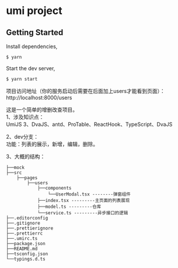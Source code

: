 # umi project

## Getting Started

Install dependencies,

```bash
$ yarn
```

Start the dev server,

```bash
$ yarn start
```
项目访问地址（你的服务启动后需要在后面加上users才能看到页面）：http://localhost:8000/users

这是一个简单的增删改查项目。  
1、涉及知识点：  
UmiJS 3、DvaJS、antd、ProTable、ReactHook、TypeScript、DvaJS

2、dev分支：  
功能：列表的展示，新增，编辑，删除。  

3、大概的结构：
```
├──mock
├──src
    ├──pages
        ├──users
            ├──components
                └──UserModal.tsx --------弹窗组件
            ├──index.tsx ---------主页面的列表展现
            ├──model.ts ---------仓库
            └──service.ts ---------异步接口的逻辑
├──.editorconfig
├──.gitignore
├──.prettierignore
├──.prettierrc
├──.umirc.ts
├──package.json
├──README.md
├──tsconfig.json
└──typings.d.ts
```